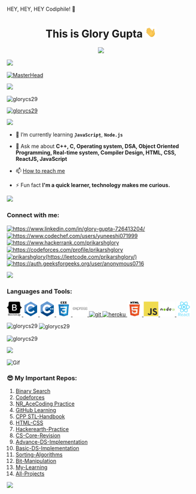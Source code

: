 
 #### <h3></h1>
 HEY, HEY, HEY Codiphile! 🤖 </h1>
 </h3>
<h1 align="center">This is Glory Gupta  <img src="https://raw.githubusercontent.com/ABSphreak/ABSphreak/master/gifs/Hi.gif" width="30px"></h1>
<p align="center">
 
  <!-- Typing SVG by DenverCoder1 - https://github.com/DenverCoder1/readme-typing-svg -->
  <a href="https://github.com/DenverCoder1/readme-typing-svg">
    <img src="https://readme-typing-svg.demolab.com/?lines=Passionate%20for%20DSA,%20CP,%20UI/UX;Experienced%20UI%2FUX%20Developer;3%2B%20years%20of%20coding%20experience;Always%20learning%20new%20things&font=Fira%20Code&center=true&width=440&height=45&color=f75c7e&vCenter=true&pause=1000&size=22" /></a>
</p>


<img src="https://user-images.githubusercontent.com/73097560/115834477-dbab4500-a447-11eb-908a-139a6edaec5c.gif">

[![MasterHead](https://visme.co/blog/wp-content/uploads/2019/10/animated-presentation-software-header.gif)]()


<img src="https://user-images.githubusercontent.com/73097560/115834477-dbab4500-a447-11eb-908a-139a6edaec5c.gif">


<p align="left"> <img src="https://komarev.com/ghpvc/?username=glorycs29&label=Profile%20views&color=0e75b6&style=flat" alt="glorycs29" /> </p>

<p align="left"> <a href="https://github.com/ryo-ma/github-profile-trophy"><img src="https://github-profile-trophy.vercel.app/?username=glorycs29" alt="glorycs29" /></a> </p>

<img src="https://user-images.githubusercontent.com/73097560/115834477-dbab4500-a447-11eb-908a-139a6edaec5c.gif">

- 🌱 I’m currently learning ̣̣<code>**JavaScripṭ**</code>, <code>**Node.js**</code>

- 💬 Ask me about **C++, C, Operating system, DSA, Object Oriented Programming, Real-time system, Compiler Design, HTML, CSS, ReactJS, JavaScript**

- 📫 [How to reach me](https://www.linkedin.com/in/glory-gupta-726413204/)

- ⚡ Fun fact **I'm a quick learner, technology makes me curious.**


<img src="https://user-images.githubusercontent.com/73097560/115834477-dbab4500-a447-11eb-908a-139a6edaec5c.gif">


<h3 align="left">Connect with me:</h3>
<p align="left">
<a href="https://linkedin.com/in/https://www.linkedin.com/in/glory-gupta-726413204/" target="blank"><img align="center" src="https://raw.githubusercontent.com/rahuldkjain/github-profile-readme-generator/master/src/images/icons/Social/linked-in-alt.svg" alt="https://www.linkedin.com/in/glory-gupta-726413204/" height="30" width="40" /></a>
<a href="https://www.codechef.com/users/https://www.codechef.com/users/yuneeshi071999" target="blank"><img align="center" src="https://cdn.jsdelivr.net/npm/simple-icons@3.1.0/icons/codechef.svg" alt="https://www.codechef.com/users/yuneeshi071999" height="30" width="40" /></a>
<a href="https://www.hackerrank.com/https://www.hackerrank.com/prikarshglory" target="blank"><img align="center" src="https://raw.githubusercontent.com/rahuldkjain/github-profile-readme-generator/master/src/images/icons/Social/hackerrank.svg" alt="https://www.hackerrank.com/prikarshglory" height="30" width="40" /></a>
<a href="https://codeforces.com/profile/https://codeforces.com/profile/prikarshglory" target="blank"><img align="center" src="https://raw.githubusercontent.com/rahuldkjain/github-profile-readme-generator/master/src/images/icons/Social/codeforces.svg" alt="https://codeforces.com/profile/prikarshglory" height="30" width="40" /></a>
<a href="https://www.leetcode.com/prikarshglory(https://leetcode.com/prikarshglory/)" target="blank"><img align="center" src="https://raw.githubusercontent.com/rahuldkjain/github-profile-readme-generator/master/src/images/icons/Social/leet-code.svg" alt="prikarshglory(https://leetcode.com/prikarshglory/)" height="30" width="40" /></a>
<a href="https://auth.geeksforgeeks.org/user/https://auth.geeksforgeeks.org/user/anonymous0716" target="blank"><img align="center" src="https://raw.githubusercontent.com/rahuldkjain/github-profile-readme-generator/master/src/images/icons/Social/geeks-for-geeks.svg" alt="https://auth.geeksforgeeks.org/user/anonymous0716" height="30" width="40" /></a>
</p>


<img src="https://user-images.githubusercontent.com/73097560/115834477-dbab4500-a447-11eb-908a-139a6edaec5c.gif">


<h3 align="left">Languages and Tools:</h3>
<p align="left"> <a href="https://getbootstrap.com" target="_blank" rel="noreferrer"> <img src="https://raw.githubusercontent.com/devicons/devicon/master/icons/bootstrap/bootstrap-plain-wordmark.svg" alt="bootstrap" width="40" height="40"/> </a>
 <a href="https://www.cprogramming.com/" target="_blank" rel="noreferrer"> <img src="https://raw.githubusercontent.com/devicons/devicon/master/icons/c/c-original.svg" alt="c" width="40" height="40"/> </a> <a href="https://www.w3schools.com/cpp/" target="_blank" rel="noreferrer"> <img src="https://raw.githubusercontent.com/devicons/devicon/master/icons/cplusplus/cplusplus-original.svg" alt="cplusplus" width="40" height="40"/> </a> <a href="https://www.w3schools.com/css/" target="_blank" rel="noreferrer"> <img src="https://raw.githubusercontent.com/devicons/devicon/master/icons/css3/css3-original-wordmark.svg" alt="css3" width="40" height="40"/> </a>
 <a href="https://expressjs.com" target="_blank" rel="noreferrer"> <img src="https://raw.githubusercontent.com/devicons/devicon/master/icons/express/express-original-wordmark.svg" alt="express" width="40" height="40"/> </a> 
 <a href="https://git-scm.com/" target="_blank" rel="noreferrer"> <img src="https://www.vectorlogo.zone/logos/git-scm/git-scm-icon.svg" alt="git" width="40" height="40"/> </a> <a href="https://heroku.com" target="_blank" rel="noreferrer"> <img src="https://www.vectorlogo.zone/logos/heroku/heroku-icon.svg" alt="heroku" width="40" height="40"/> </a> 
 <a href="https://www.w3.org/html/" target="_blank" rel="noreferrer"> <img src="https://raw.githubusercontent.com/devicons/devicon/master/icons/html5/html5-original-wordmark.svg" alt="html5" width="40" height="40"/> </a> 
 <a href="https://developer.mozilla.org/en-US/docs/Web/JavaScript" target="_blank" rel="noreferrer"> <img src="https://raw.githubusercontent.com/devicons/devicon/master/icons/javascript/javascript-original.svg" alt="javascript" width="40" height="40"/> </a> <a href="https://nodejs.org" target="_blank" rel="noreferrer"> <img src="https://raw.githubusercontent.com/devicons/devicon/master/icons/nodejs/nodejs-original-wordmark.svg" alt="nodejs" width="40" height="40"/> </a>
 <a href="https://reactjs.org/" target="_blank" rel="noreferrer"> <img src="https://raw.githubusercontent.com/devicons/devicon/master/icons/react/react-original-wordmark.svg" alt="react" width="40" height="40"/> </a>
</p>

<p><img align="left" src="https://github-readme-stats.vercel.app/api/top-langs?username=glorycs29&show_icons=true&locale=en&layout=compact" alt="glorycs29" /></p>

<p>&nbsp;<img align="center" src="https://github-readme-stats.vercel.app/api?username=glorycs29&show_icons=true&locale=en" alt="glorycs29" /></p>

<p><img align="center" src="https://github-readme-streak-stats.herokuapp.com/?user=glorycs29&" alt="glorycs29" /></p>


<img src="https://user-images.githubusercontent.com/73097560/115834477-dbab4500-a447-11eb-908a-139a6edaec5c.gif">

![Gif](https://github.com/tuhinaww/Animating-Buttons/assets/119059108/55243a1c-ef56-4e37-86ef-48f2b1036c76)

### 😎 My Important Repos:

1. [Binary Search](https://github.com/Glorycs29/Binary_Search)
2. [Codeforces](https://github.com/Glorycs29/CodeForces)
3. [NR_AceCoding Practice](https://github.com/Glorycs29/NR_AceCoding_Practice)
4. [GitHub Learning](https://github.com/Glorycs29/GitHub_Learning)
5. [CPP STL-Handbook](https://github.com/Glorycs29/CPP_STL_Handbook)
6. [HTML-CSS](https://github.com/Glorycs29/HTML-CSS)
7. [Hackerearth-Practice](https://github.com/Glorycs29/Practice)
8. [CS-Core-Revision](https://github.com/Glorycs29/CS-Core-Revision)
9. [Advance-DS-Implementation](https://github.com/Glorycs29/Advance_DS_implementation)
10. [Basic-DS-Implementation](https://github.com/Glorycs29/Basic_DS_implemention)
11. [Sorting-Algorithms](https://github.com/Glorycs29/All_Sorting_Algo)
12. [Bit-Manipulation](https://github.com/Glorycs29/Bit_Manipulation/tree/main)
13. [My-Learning](https://github.com/Glorycs29/My_Learnings)
14. [All-Projects](https://github.com/Glorycs29/All-Projects)


<img src="https://user-images.githubusercontent.com/73097560/115834477-dbab4500-a447-11eb-908a-139a6edaec5c.gif">
